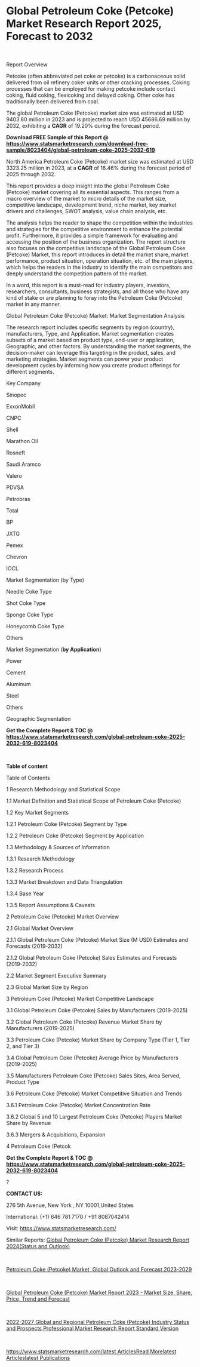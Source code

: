 <h1>Global Petroleum Coke (Petcoke) Market Research Report 2025, Forecast to 2032</h1><br/><p>Report Overview</p>
 
 
 
 <p>Petcoke (often abbreviated pet coke or petcoke) is a carbonaceous solid delivered from oil refinery coker units or other cracking processes. Coking processes that can be employed for making petcoke include contact coking, fluid coking, flexicoking and delayed coking. Other coke has traditionally been delivered from coal.</p>
 
 
 
 <p>The global Petroleum Coke (Petcoke) market size was estimated at USD 9403.80 million in 2023 and is projected to reach USD 45686.69 million by 2032, exhibiting a <strong>CAGR</strong> of 19.20% during the forecast period.</p>
 
 
 
 <p><strong>Download FREE Sample of this Report @ <a href="https://www.statsmarketresearch.com/download-free-sample/8023404/global-petroleum-coke-2025-2032-619">https://www.statsmarketresearch.com/download-free-sample/8023404/global-petroleum-coke-2025-2032-619</a></strong></p>
 
 
 
 <p>North America Petroleum Coke (Petcoke) market size was estimated at USD 3323.25 million in 2023, at a <strong>CAGR</strong> of 16.46% during the forecast period of 2025 through 2032.</p>
 
 
 
 <p>This report provides a deep insight into the global Petroleum Coke (Petcoke) market covering all its essential aspects. This ranges from a macro overview of the market to micro details of the market size, competitive landscape, development trend, niche market, key market drivers and challenges, SWOT analysis, value chain analysis, etc.</p>
 
 
 
 <p>The analysis helps the reader to shape the competition within the industries and strategies for the competitive environment to enhance the potential profit. Furthermore, it provides a simple framework for evaluating and accessing the position of the business organization. The report structure also focuses on the competitive landscape of the Global Petroleum Coke (Petcoke) Market, this report introduces in detail the market share, market performance, product situation, operation situation, etc. of the main players, which helps the readers in the industry to identify the main competitors and deeply understand the competition pattern of the market.</p>
 
 
 
 <p>In a word, this report is a must-read for industry players, investors, researchers, consultants, business strategists, and all those who have any kind of stake or are planning to foray into the Petroleum Coke (Petcoke) market in any manner.</p>
 
 
 
 <p>Global Petroleum Coke (Petcoke) Market: Market Segmentation Analysis</p>
 
 
 
 <p>The research report includes specific segments by region (country), manufacturers, Type, and Application. Market segmentation creates subsets of a market based on product type, end-user or application, Geographic, and other factors. By understanding the market segments, the decision-maker can leverage this targeting in the product, sales, and marketing strategies. Market segments can power your product development cycles by informing how you create product offerings for different segments.</p>
 
 
 
 <p>Key Company</p>
 
 
 
 <p>Sinopec</p>
 
 
 
 <p>ExxonMobil</p>
 
 
 
 <p>CNPC</p>
 
 
 
 <p>Shell</p>
 
 
 
 <p>Marathon Oil</p>
 
 
 
 <p>Rosneft</p>
 
 
 
 <p>Saudi Aramco</p>
 
 
 
 <p>Valero</p>
 
 
 
 <p>PDVSA</p>
 
 
 
 <p>Petrobras</p>
 
 
 
 <p>Total</p>
 
 
 
 <p>BP</p>
 
 
 
 <p>JXTG</p>
 
 
 
 <p>Pemex</p>
 
 
 
 <p>Chevron</p>
 
 
 
 <p>IOCL</p>
 
 
 
 <p>Market Segmentation (by Type)</p>
 
 
 
 <p>Needle Coke Type</p>
 
 
 
 <p>Shot Coke Type</p>
 
 
 
 <p>Sponge Coke Type</p>
 
 
 
 <p>Honeycomb Coke Type</p>
 
 
 
 <p>Others</p>
 
 
 
 <p>Market Segmentation (<strong>by Application</strong>)</p>
 
 
 
 <p>Power</p>
 
 
 
 <p>Cement</p>
 
 
 
 <p>Aluminum</p>
 
 
 
 <p>Steel</p>
 
 
 
 <p>Others</p>
 
 
 
 <p>Geographic Segmentation</p>
 
 
 
 <div><b>Get the Complete Report & TOC @ <a href="https://www.statsmarketresearch.com/global-petroleum-coke-2025-2032-619-8023404">https://www.statsmarketresearch.com/global-petroleum-coke-2025-2032-619-8023404</a></b></div>
 
 
 
 <p><br />
 
 <b>Table of content</b></p>
 
 
 
 <p>Table of Contents<br />
 
 1 Research Methodology and Statistical Scope<br />
 
 1.1 Market Definition and Statistical Scope of Petroleum Coke (Petcoke)<br />
 
 1.2 Key Market Segments<br />
 
 1.2.1 Petroleum Coke (Petcoke) Segment by Type<br />
 
 1.2.2 Petroleum Coke (Petcoke) Segment by Application<br />
 
 1.3 Methodology & Sources of Information<br />
 
 1.3.1 Research Methodology<br />
 
 1.3.2 Research Process<br />
 
 1.3.3 Market Breakdown and Data Triangulation<br />
 
 1.3.4 Base Year<br />
 
 1.3.5 Report Assumptions & Caveats<br />
 
 2 Petroleum Coke (Petcoke) Market Overview<br />
 
 2.1 Global Market Overview<br />
 
 2.1.1 Global Petroleum Coke (Petcoke) Market Size (M USD) Estimates and Forecasts (2019-2032)<br />
 
 2.1.2 Global Petroleum Coke (Petcoke) Sales Estimates and Forecasts (2019-2032)<br />
 
 2.2 Market Segment Executive Summary<br />
 
 2.3 Global Market Size by Region<br />
 
 3 Petroleum Coke (Petcoke) Market Competitive Landscape<br />
 
 3.1 Global Petroleum Coke (Petcoke) Sales by Manufacturers (2019-2025)<br />
 
 3.2 Global Petroleum Coke (Petcoke) Revenue Market Share by Manufacturers (2019-2025)<br />
 
 3.3 Petroleum Coke (Petcoke) Market Share by Company Type (Tier 1, Tier 2, and Tier 3)<br />
 
 3.4 Global Petroleum Coke (Petcoke) Average Price by Manufacturers (2019-2025)<br />
 
 3.5 Manufacturers Petroleum Coke (Petcoke) Sales Sites, Area Served, Product Type<br />
 
 3.6 Petroleum Coke (Petcoke) Market Competitive Situation and Trends<br />
 
 3.6.1 Petroleum Coke (Petcoke) Market Concentration Rate<br />
 
 3.6.2 Global 5 and 10 Largest Petroleum Coke (Petcoke) Players Market Share by Revenue<br />
 
 3.6.3 Mergers & Acquisitions, Expansion<br />
 
 4 Petroleum Coke (Petcok</p>
 
 
 
 <div><b>Get the Complete Report & TOC @ <a href="https://www.statsmarketresearch.com/global-petroleum-coke-2025-2032-619-8023404">https://www.statsmarketresearch.com/global-petroleum-coke-2025-2032-619-8023404</a></b></div>
 
 
 
 <p>? </p>
 
 
 
 <p><b>CONTACT US:</b><br />
 
 276 5th Avenue, New York , NY 10001,United States<br />
 
 International: (+1) 646 781 7170 / +91 8087042414<br />
 
 Visit: <a href="https://www.statsmarketresearch.com/">https://www.statsmarketresearch.com/</a><br />
 
 Similar Reports: <a href="https://www.statsmarketresearch.com/global-petroleum-coke-2025-2032-619-8023404">Global Petroleum Coke (Petcoke) Market Research Report 2024(Status and Outlook)</a><br />
 
 <br />
 
 <a href="https://www.statsmarketresearch.com/global-petroleum-coke-2025-2032-619-8023404">Petroleum Coke (Petcoke) Market, Global Outlook and Forecast 2023-2029</a><br />
 
 <br />
 
 <a href="https://www.statsmarketresearch.com/global-petroleum-coke-2025-2032-619-8023404">Global Petroleum Coke (Petcoke) Market Report 2023 - Market Size, Share, Price, Trend and Forecast</a><br />
 
 <br />
 
 <a href="https://www.statsmarketresearch.com/global-petroleum-coke-2025-2032-619-8023404">2022-2027 Global and Regional Petroleum Coke (Petcoke) Industry Status and Prospects Professional Market Research Report Standard Version</a><br />
 
 <br />
 
 <a href="https://gyeongbokgung.com">https://www.statsmarketresearch.com/</a><a href="https://hallyeomaritime.com">latest Articles</a><a href="https://jingwansa.com">Read More</a><a href="https://nguoiviet.jp/">latest Articles</a><a href="https://www.intelmarketresearch.com/">latest Publications</a></p>